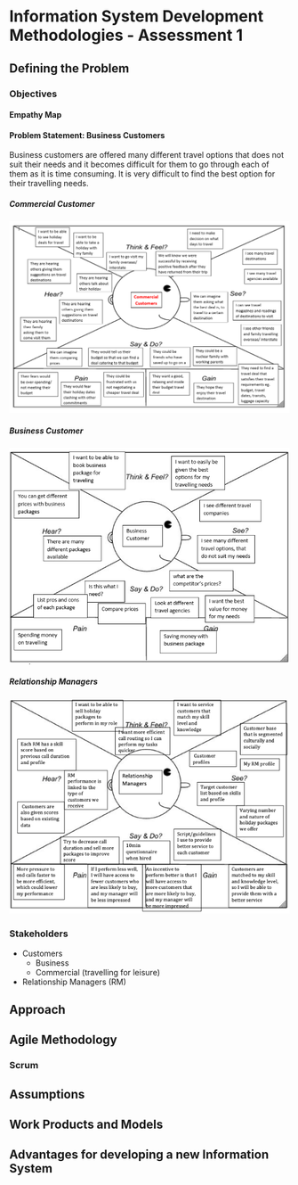 # Information System Development Methodologies - Assessment 1

## Defining the Problem
### Objectives

#### Empathy Map
#### Problem Statement: Business Customers 
Business customers are offered many different travel options that does not suit their needs and it becomes difficult for them to go through each of them as it is time consuming. It is  very difficult to find the best option for their travelling needs. 

##### Commercial Customer 

![alt text](https://github.com/RhysandLy/ISDM---Group-4/blob/thivya-98-patch-1/Images/Empathy%20Map%20photo.PNG "Commercial Customer Empathy Map")

##### Business Customer

![alt text](https://github.com/RhysandLy/ISDM---Group-4/blob/Rhys/Images/Empathy%20Map%20Business%20Customers%20-%20rhys.PNG "Business Customer Empathy Map")

##### Relationship Managers
![alt text](https://github.com/RhysandLy/ISDM---Group-4/blob/Daisy/Images/Empathy%20Map%20(Relationship%20Managers).png "Relationship Manager Empathy Map")




### Stakeholders
* Customers
    * Business
    * Commercial (travelling for leisure)
* Relationship Managers (RM)    

## Approach

## Agile Methodology
### Scrum

## Assumptions

## Work Products and Models

## Advantages for developing a new Information System
